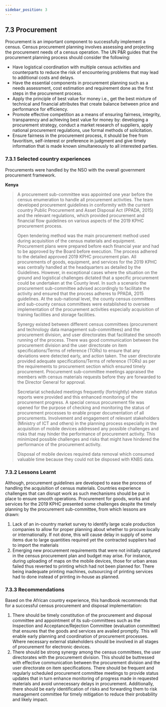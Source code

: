 ```yaml
---
sidebar_position: 3
---
```



## 7.3 Procurement 
Procurement is an important component to successfully implement a census. Census procurement planning involves assessing and projecting the procurement needs of a census operation. The UN P&R guides that the procurement planning process should consider the following:
-	Have logistical coordination with multiple census activities and counterparts to reduce the risk of encountering problems that may lead to additional costs and delays.
-	Have the essential components in procurement planning such as a needs assessment, cost estimation and requirement done as the first steps in the procurement process.
-	Apply the principle of best value for money i.e., get the best mixture of technical and financial attributes that create balance between price and performance for efficiency.
-	Promote effective competition as a means of ensuring fairness, integrity, transparency and achieving best value for money by: developing a procurement strategy, conduct a market research of suppliers, apply national procurement regulations, use formal methods of solicitation.
-	Ensure fairness in the procurement process, it should be free from favoritism, self-interest or preference in judgment and give timely information that is made known simultaneously to all interested parties.

### 7.3.1	Selected country experiences
Procurements were handled by the NSO with the overall government procurement framework.

**Kenya**
>A procurement sub-committee was appointed one year before the census enumeration to handle all procurement activities. The team developed procurement guidelines in conformity with the current country Public Procurement and Asset Disposal Act (PPADA, 2015) and the relevant regulations, which provided procurement and financial flow guidelines on various aspects of the 2019 KPHC procurement process.  
>
>Open tendering method was the main procurement method used during acquisition of the census materials and equipment. Procurement plans were prepared before each financial year and had to be approved by the Board before execution. The process adhered to the detailed approved 2019 KPHC procurement plan. All procurements of goods, equipment, and services for the 2019 KPHC was centrally handled at the headquarters as detailed by the Guidelines. However, in exceptional cases where the situation on the ground and logistical challenges dictated that a specific procurement could be undertaken at the County level. In such a scenario the procurement sub-committee advised accordingly to facilitate the activity and ensured that the process adheres to PPADA, 2015 guidelines.  At the sub-national level, the county census committees and sub-county census committees were established to oversee implementation of the procurement activities especially acquisition of training facilities and storage facilities.
>
>Synergy existed between different census committees (procurement and technology data management sub-committees) and the procurement division, and user directorates that facilitated the smooth running of the process. There was good communication between the procurement division and the user directorate on item specifications/Terms of reference (TORs) to ensure that any deviations were detected early, and action taken. The user directorate provided adequate specifications/Terms of reference (TORs) as per the requirements to procurement section which ensured timely procurement. Procurement sub-committee meetings appraised the members with census materials requests before they are forwarded to the Director General for approval.
>
>Secretariat scheduled meetings frequently (fortnightly) where status reports were provided and this enhanced monitoring of the procurement progress. A special census procurement file was opened for the purpose of checking and monitoring the status of procurement processes to enable proper documentation of all procurements.
Involvement and engagement of relevant stakeholders (Ministry of ICT and others) in the planning process especially in the acquisition of mobile devices addressed any possible challenges and risks that may hinder the performance of procurement activity. This minimized possible challenges and risks that might have hindered the performance of the procurement activity.
>
>Disposal of mobile devices required data removal which consumed valuable time because they could not be disposed with KNBS data.

### 7.3.2	Lessons Learnt
Although, procurement guidelines are developed to ease the process of handling the acquisition of census materials. Countries experience challenges that can disrupt work as such mechanisms should be put in place to ensure smooth operations. Procurement for goods, works and services for the 2019 KPHC presented some challenges despite the timely planning by the procurement sub-committee, from which lessons are drawn:
1.	Lack of an in-country market survey to identify large scale production companies to allow for proper planning about whether to procure locally or internationally. If not done, this will cause delay in supply of some items due to large quantities required yet the contracted suppliers had to import the materials 
2.	Emerging new procurement requirements that were not initially captured in the census procurement plan and budget may arise. For instance, during uploading of maps on the mobile devices, those for urban areas failed thus reverted to printing which had not been planned for. There being inadequate printing machines, outsourcing of printing services had to done instead of printing in-house as planned.

### 7.3.3	Recommendations
Based on the African country experience, this handbook recommends that for a successful census procurement and disposal implementation: 
1.	There should be timely constitution of the procurement and disposal committee and appointment of its sub-committees such as the Inspection and Acceptance/Rejection Committee (evaluation committee) that ensures that the goods and services are availed promptly. This will enable early planning and coordination of procurement processes. Where necessary external stakeholders should be involved in all stages of procurement for electronic devices.
2.	There should be strong synergy among the census committees, the user directorates with the procurement division. This should be buttressed with effective communication between the procurement division and the user directorate on item specifications. There should be frequent and regularly scheduled procurement committee meetings to provide status updates that in turn enhance monitoring of progress made in requested materials and avoid unnecessary delays in procurement. Additionally, there should be early identification of risks and forwarding them to risk management committee for timely mitigation to reduce their probability and likely impact.
